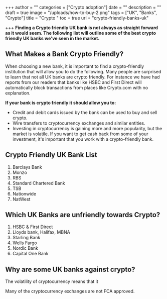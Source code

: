 +++
author = ""
categories = ["Crypto adoption"]
date = ""
description = ""
draft = true
image = "/uploads/how-to-buy-2.png"
tags = ["UK", "Banks", "Crypto"]
title = "Crypto "
toc = true
url = "crypto-friendly-banks-uk"

+++
**Finding a Crypto friendly UK bank is not always as straight forward as it would seem. The following list will outline some of the best crypto friendly UK banks we've seen in the market.**

## What Makes a Bank Crypto Friendly?

When choosing a new bank, it is important to find a crypto-friendly institution that will allow you to do the following. Many people are surprised to learn that not all UK banks are crypto friendly. For instance we have had reports from our readers that banks like HSBC and First Direct will automatically block transactions from places like Crypto.com with no explanation.

**If your bank is crypto friendly it should allow you to:**

* Credit and debit cards issued by the bank can be used to buy and sell crypto.
* Wire transfers to cryptocurrency exchanges and similar entities.
* Investing in cryptocurrency is gaining more and more popularity, but the market is volatile. If you want to get cash back from some of your investment, it's important that you work with a crypto-friendly bank.

## Crypto Friendly UK Bank List

1. Barclays Bank
2. Monzo
3. RBS
4. Standard Chartered Bank
5. TSB
6. Nationwide
7. NatWest

## Which UK Banks are unfriendly towards Crypto?

1. HSBC & First Direct
2. Lloyds bank, Halifax, MBNA
3. Starling Bank
4. Wells Fargo
5. Nordic Bank
6. Capital One Bank

## Why are some UK banks against crypto?

The volatility of cryptocurrency means that it

Many of the cryptocurrency exchanges are not FCA approved.